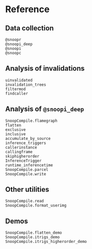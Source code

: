 # Reference

## Data collection

```@docs
@snoopr
@snoopi_deep
@snoopi
@snoopc
```

## Analysis of invalidations

```@docs
uinvalidated
invalidation_trees
filtermod
findcaller
```

## Analysis of `@snoopi_deep`

```@docs
SnoopCompile.flamegraph
flatten
exclusive
inclusive
accumulate_by_source
inference_triggers
callerinstance
callingframe
skiphigherorder
InferenceTrigger
runtime_inferencetime
SnoopCompile.parcel
SnoopCompile.write
```

## Other utilities

```@docs
SnoopCompile.read
SnoopCompile.format_userimg
```

## Demos

```@docs
SnoopCompile.flatten_demo
SnoopCompile.itrigs_demo
SnoopCompile.itrigs_higherorder_demo
```
